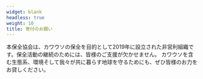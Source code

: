 ```yaml
---
widget: blank
headless: true
weight: 10
title: 寄付のお願い
---
```

本保全協会は、カワウソの保全を目的として2019年に設立された非営利組織です。保全活動の継続のためには、皆様のご支援が欠かせません。 カワウソを含む生態系、環境そして我々が共に暮らす地球を守るためにも、ぜひ皆様のお力をお貸しください。

